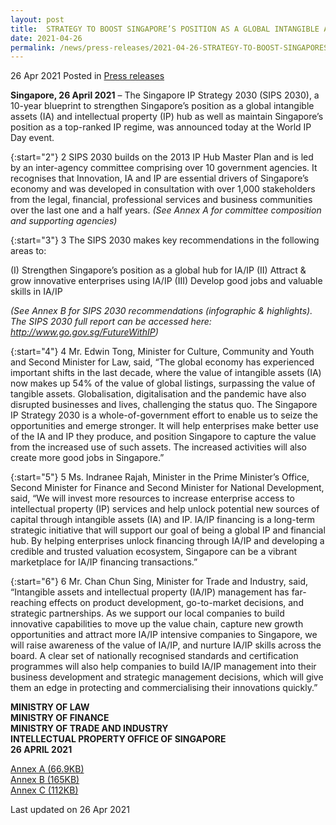 ```yaml
---
layout: post
title:  STRATEGY TO BOOST SINGAPORE’S POSITION AS A GLOBAL INTANGIBLE ASSETS & IP HUB UNVEILED
date: 2021-04-26
permalink: /news/press-releases/2021-04-26-STRATEGY-TO-BOOST-SINGAPORES-POSITION-AS-A-GLOBAL-INTANGIBLE-ASSETS-n-IP-HUB-UNVEILED
---
```


26 Apr 2021 Posted in [Press releases](/news/press-releases)

**Singapore, 26 April 2021** – The Singapore IP Strategy 2030 (SIPS 2030), a 10-year blueprint to  strengthen Singapore’s position as a global intangible assets (IA) and intellectual property (IP) hub as well as maintain Singapore’s position as a top-ranked IP regime, was announced today at the World IP Day event. 

{:start="2"}
2	SIPS 2030 builds on the 2013 IP Hub Master Plan and is led by an inter-agency committee comprising over 10 government agencies. It recognises that Innovation, IA and IP are essential drivers of Singapore’s economy and was developed in consultation with over 1,000 stakeholders from the legal, financial, professional services and business communities over the last one and a half years. *(See Annex A for committee composition and supporting agencies)*

{:start="3"}
3	The SIPS 2030 makes key recommendations in the following areas to:

  (I) 	Strengthen Singapore’s position as a global hub for IA/IP
  (II) 	Attract & grow innovative enterprises using IA/IP
  (III) 	Develop good jobs and valuable skills in IA/IP

*(See Annex B for SIPS 2030 recommendations (infographic & highlights). The SIPS 2030 full report can be accessed here: <a href="http://www.go.gov.sg/FutureWithIP" target="new">http://www.go.gov.sg/FutureWithIP</a>)*

{:start="4"}
4	Mr. Edwin Tong, Minister for Culture, Community and Youth and Second Minister for Law, said, 
“The global economy has experienced important shifts in the last decade, where the value of intangible assets (IA) now makes up 54% of the value of global listings, surpassing the value of tangible assets. Globalisation, digitalisation and the pandemic have also disrupted businesses and lives, challenging the status quo. The Singapore IP Strategy 2030 is a whole-of-government effort to enable us to seize the opportunities and emerge stronger. It will help enterprises make better use of the IA and IP they produce, and position Singapore to capture the value from the increased use of such assets. The increased activities will also create more good jobs in Singapore.”  

{:start="5"}
5	Ms. Indranee Rajah, Minister in the Prime Minister’s Office, Second Minister for Finance and Second Minister for National Development, said, “We will invest more resources to increase enterprise access to intellectual property (IP) services and help unlock potential new sources of capital through intangible assets (IA) and IP. IA/IP financing is a long-term strategic initiative that will support our goal of being a global IP and financial hub. By helping enterprises unlock financing through IA/IP and developing a credible and trusted valuation ecosystem, Singapore can be a vibrant marketplace for IA/IP financing transactions.”  

{:start="6"}
6	 Mr. Chan Chun Sing, Minister for Trade and Industry, said, “Intangible assets and intellectual property (IA/IP) management has far-reaching effects on product development, go-to-market decisions, and strategic partnerships. As we support our local companies to build innovative capabilities to move up the value chain, capture new growth opportunities and attract more IA/IP intensive companies to Singapore, we will raise awareness of the value of IA/IP, and nurture IA/IP skills across the board. A clear set of nationally recognised standards and certification programmes will also help companies to build IA/IP management into their business development and strategic management decisions, which will give them an edge in protecting and commercialising their innovations quickly.”

**MINISTRY OF LAW**<br>
**MINISTRY OF FINANCE**<br>
**MINISTRY OF TRADE AND INDUSTRY**<br>
**INTELLECTUAL PROPERTY OFFICE OF SINGAPORE**<br>
**26 APRIL 2021**

[Annex A (66.9KB)](/files/news/press-releases/2021/02/SIPS-AnnexA.pdf)<br>
[Annex B (165KB)](/files/news/press-releases/2021/02/SIPS-AnnexB.pdf)<br>
[Annex C (112KB)](/files/news/press-releases/2021/02/SIPS-AnnexC.pdf)<br>

<p class="right-side-updated">Last updated on 26 Apr 2021</p>
